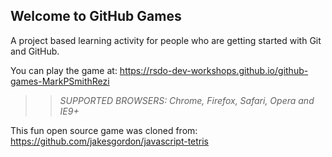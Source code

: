 ## Welcome to GitHub Games

A project based learning activity for people who are getting started with Git and GitHub.

You can play the game at: https://rsdo-dev-workshops.github.io/github-games-MarkPSmithRezi

>> _*SUPPORTED BROWSERS*: Chrome, Firefox, Safari, Opera and IE9+_

This fun open source game was cloned from: https://github.com/jakesgordon/javascript-tetris
